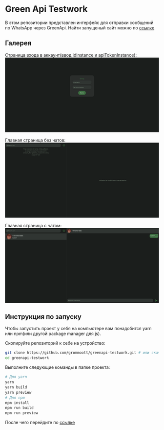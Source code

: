 # Green Api Testwork
В этом репозитории представлен интерфейс для отправки сообщений по WhatsApp через GreenApi. Найти запущеный сайт можно по [ссылке](https://greenapi-testwork-git-main-grommootts-projects.vercel.app/)

## Галерея

Страница входа в аккаунт(ввод idInstance и apiTokenInstance):
![Страница входа в аккаунт(ввод idInstance и apiTokenInstance)](./pictures/loginPage.png)

Главная страница без чатов:
![Главная страница без чатов](./pictures/mainPageEmpty.png)

Главная страница с чатом:
![Главная страница с чатом](./pictures/mainPage.png)

## Инструкция по запуску
Чтобы запустить проект у себя на компьютере вам понадобится yarn или npm(или другой package manager для js). 

Скопируйте репозиторий к себе на устройство:
```sh
git clone https://github.com/grommoott/greenapi-testwork.git # или скачать .zip файл и распаковать
cd greenapi-testwork
```

Выполните следующие команды в папке проекта:
```sh
# Для yarn
yarn
yarn build
yarn preview
# Для npm
npm install
npm run build
npm run preview
```

После чего перейдите по [ссылке](http://localhost:4173)
